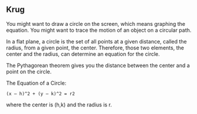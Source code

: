 ## Krug

You might want to draw a circle on the screen, which means graphing the equation. You might want to trace the motion of an object on a circular path.

In a flat plane, a circle is the set of all points at a given distance, called the radius, from a given point, the center. Therefore, those two elements, the center and the radius, can determine an equation for the circle.

The Pythagorean theorem gives you the distance between the center and a point on the circle.

The Equation of a Circle:
```
(x – h)^2 + (y – k)^2 = r2
```
where the center is (h,k) and the radius is r.
